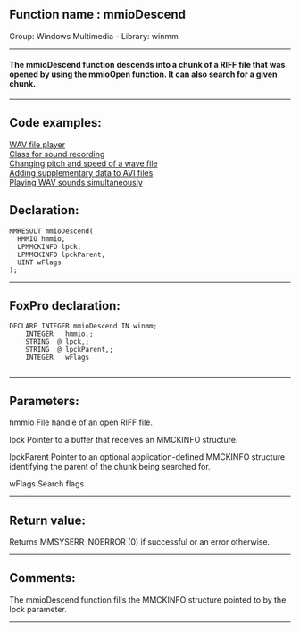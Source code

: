 
## Function name : mmioDescend
Group: Windows Multimedia - Library: winmm    
***  


#### The mmioDescend function descends into a chunk of a RIFF file that was opened by using the mmioOpen function. It can also search for a given chunk.
***  


## Code examples:
[WAV file player](../../samples/sample_417.md)  
[Class for sound recording](../../samples/sample_420.md)  
[Changing pitch and speed of a wave file](../../samples/sample_422.md)  
[Adding supplementary data to AVI files](../../samples/sample_481.md)  
[Playing WAV sounds simultaneously](../../samples/sample_523.md)  

## Declaration:
```foxpro  
MMRESULT mmioDescend(
  HMMIO hmmio,
  LPMMCKINFO lpck,
  LPMMCKINFO lpckParent,
  UINT wFlags
);  
```  
***  


## FoxPro declaration:
```foxpro  
DECLARE INTEGER mmioDescend IN winmm;
	INTEGER   hmmio,;
	STRING  @ lpck,;
	STRING  @ lpckParent,;
	INTEGER   wFlags
  
```  
***  


## Parameters:
hmmio 
File handle of an open RIFF file. 

lpck 
Pointer to a buffer that receives an MMCKINFO structure. 

lpckParent 
Pointer to an optional application-defined MMCKINFO structure identifying the parent of the chunk being searched for.

wFlags 
Search flags.  
***  


## Return value:
Returns MMSYSERR_NOERROR (0) if successful or an error otherwise.  
***  


## Comments:
The mmioDescend function fills the MMCKINFO structure pointed to by the lpck parameter.  
  
***  

